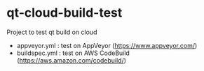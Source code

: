 # qt-cloud-build-test

Project to test qt build on cloud

* appveyor.yml : test on AppVeyor (https://www.appveyor.com/)
* buildspec.yml : test on AWS CodeBuild (https://aws.amazon.com/codebuild/)
